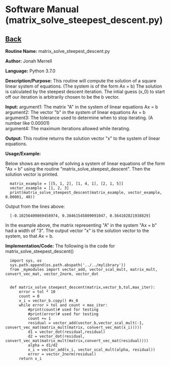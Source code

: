 # Software Manual (matrix_solve_steepest_descent.py)

## [Back](../softwaremanual)

**Routine Name:**           matrix_solve_steepest_descent.py

**Author:** Jonah Merrell

**Language:** Python 3.7.0

**Description/Purpose:** This routine will compute the solution of a square linear system of equations. (The system is of the form Ax = b)
The solution is calculated by the steepest descent iteration. The intial guess (x_0) to start off our iteration is arbitrarily chosen to be the b vector.

**Input:** argument1: The matrix "A" in the system of linear equations Ax = b<br>
		   argument2: The vector "b" in the system of linear equations Ax = b<br>
           argument3: The tolerance used to determine when to stop iterating. (A number like 0.00001)<br>
		   argument4: The maximum iterations allowed while iterating.<br>
		   
**Output:** This routine returns the solution vector "x" to the system of linear equations.

**Usage/Example:**

Below shows an example of solving a system of linear equations of the form "Ax = b" using the routine "matrix_solve_steepest_descent".
 Then the solution vector is printed. 

      matrix_example = [[5, 1, 2], [1, 4, 1], [2, 1, 5]]
      vector_example = [1, 2, 3]
      print(matrix_solve_steepest_descent(matrix_example, vector_example, 0.00001, 40))


Output from the lines above:

      [-0.10256409869458974, 0.38461545809091047, 0.564102821938829]

In the example above, the matrix representing "A" in the system "Ax = b" had a width of "3". The output vector "x"
 is the solution vector to the system, so that Ax = b.

**Implementation/Code:** The following is the code for matrix_solve_steepest_descent()
      
      import sys, os
      sys.path.append(os.path.abspath('../../mylibrary'))
      from _mymodules import vector_add, vector_scal_mult, matrix_mult, convert_vec_mat, vector_2norm, vector_dot
      
      
      def matrix_solve_steepest_descent(matrix,vector_b,tol,max_iter):
          error = tol * 10
          count = 0
          x_i = vector_b.copy() #x_0
          while error > tol and count < max_iter:
              #print(count)# used for testing
              #print(error)# used for testing
              count += 1
              residual = vector_add(vector_b,vector_scal_mult(-1, convert_vec_mat(matrix_mult(matrix, convert_vec_mat(x_i)))))
              d1 = vector_dot(residual,residual)
              d2 = vector_dot(residual, convert_vec_mat(matrix_mult(matrix,convert_vec_mat(residual))))
              alpha = d1/d2
              x_i = vector_add(x_i, vector_scal_mult(alpha, residual))
              error = vector_2norm(residual)
          return x_i
